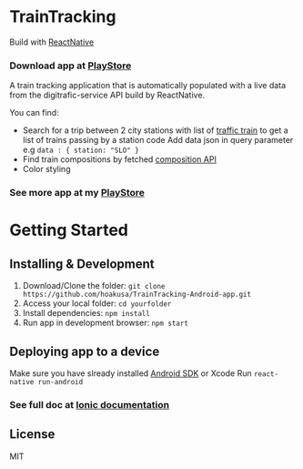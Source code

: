 # TrainTracking

Build with [ReactNative](https://facebook.github.io/react-native/)

### Download app at [PlayStore](https://play.google.com/store/apps/details?id=com.traintracking&hl=en)

A train tracking application that is automatically populated with a live data from the digitrafic-service API build by ReactNative.

You can find:
* Search for a trip between 2 city stations with list of [traffic train](https://rata.digitraffic.fi/api/v1/) to get a list of trains passing by a station code
  Add data json in query parameter e.g `data : { station: "SLO" }`
* Find train compositions by fetched [composition API](https://rata.digitraffic.fi/api/v1/compositions/960?departure_date=2017-05-02)
* Color styling

### See more app at my [PlayStore](https://play.google.com/store/apps/developer?id=Alice%20Pham&hl=en)

# Getting Started

## Installing & Development

1. Download/Clone the folder: `git clone https://github.com/hoakusa/TrainTracking-Android-app.git`
2. Access your local folder:  `cd yourfolder`
3. Install dependencies: `npm install`
4. Run app in development browser: `npm start`

## Deploying app to a device

Make sure you have slready installed [Android SDK](https://developer.android.com/studio/index.html) or Xcode
Run `react-native run-android`

### See full doc at [Ionic documentation](https://facebook.github.io/react-native/docs/running-on-device.html)

## License

MIT

